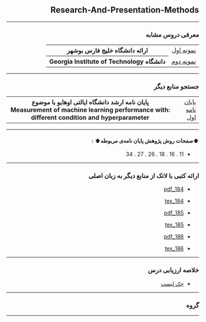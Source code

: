 <div dir="rtl">


## Research-And-Presentation-Methods

    
-----------------------
### معرفی دروس مشابه
 
 <table style="width:100%">
  <tr>
    <td><a href="http://smbidoki.ir/crsdetail.php?crsid=41">نمونه اول</a></td>
    <th>ارائه دانشگاه خلیج فارس بوشهر</th>
    </tr>
      <tr>
    <td><a href="https://libguides.gatech.edu/c.php?g=944744&p=6810453">نمونه دوم</a></td>
        <th style="backgrand-color:red" >دانشگاه Georgia Institute of Technology</th>
    </tr>
  </table>
    
-----------------------
### جستجو منابع دیگر
<table style="width:100%">
  <tr>
    <td><a href="https://github.com/ftemeh021/PNU_3991_AR/blob/main/Research-And-Presentation-Methods/Measurement%20of%20machine%20learning%20performance%20with%20different%20condition%20and%20hyperparameter.pdf">پایان نامه اول</a></td>
    <th>پایان نامه ارشد دانشگاه ایالتی اوهایو با موضوع :Measurement of machine learning performance with different condition and hyperparameter</th>
    </tr>
      <tr>
    
  </table>
 
------------------

#### ⬆️صفحات روش پژوهش پایان نامه‌ی مربوطه⬆️ :

- 11 . 16 . 18 . 26 . 27 . 34

------------------


### ارائه کتبی با لاتک از منابع دیگر به زبان اصلی

- [184_pdf](https://s17.picofile.com/file/8416489634/184_1.pdf.html)

- [184_tex](https://s16.picofile.com/file/8416489784/184_1.tex.html)

- [185_pdf](https://s16.picofile.com/file/8416489918/185_1.pdf.html)

- [185_tex](https://s16.picofile.com/file/8416490026/185_1.tex.html)

- [186_pdf](https://s16.picofile.com/file/8416490100/186_1.pdf.html)

- [186_tex](https://s16.picofile.com/file/8416490176/186_1.tex.html)

--------------
### خلاصه ارزیابی درس

- [چک لیست](https://github.com/ftemeh021/PNU_3991_AR/blob/main/Research-And-Presentation-Methods/RN_ResearchAndPresentationMethods_CheckList_AR__3991.pdf.pdf.pdf)

--------------
### گروه

--------------
